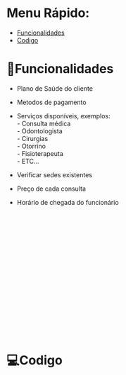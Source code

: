 # Menu Rápido:
* [Funcionalidades](#🔨Funcionalidades)
* [Codigo](#💻Codigo)

# 🔨Funcionalidades
* Plano de Saúde do cliente
* Metodos de pagamento
* Serviços disponíveis, exemplos:
<br><p2>- Consulta médica </p2>
<br><p2>- Odontologista </p2>
<br><p2>- Cirurgias </p2>
<br><p2>- Otorrino </p2>
<br><p2>- Fisioterapeuta </p2>
<br><p2>- ETC...  </p2><br>

* Verificar sedes existentes
* Preço de cada consulta
* Horário de chegada do funcionário
<br></br>
<br></br>
<br></br>
<br></br>
<br></br>
<br></br>
<br></br>
<br></br>
<br></br>

# 💻Codigo
